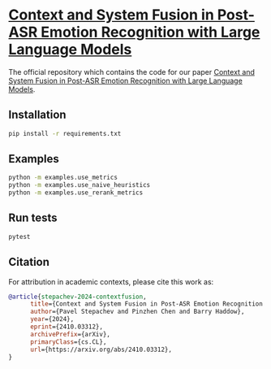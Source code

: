 # [Context and System Fusion in Post-ASR Emotion Recognition with Large Language Models](https://arxiv.org/abs/2410.03312)

The official repository which contains the code for our paper [Context and System Fusion in Post-ASR Emotion Recognition with Large Language Models](https://arxiv.org/abs/2410.03312).

## Installation
```bash
pip install -r requirements.txt
```

## Examples
```bash
python -m examples.use_metrics
python -m examples.use_naive_heuristics
python -m examples.use_rerank_metrics
```

## Run tests
```bash
pytest
```

## Citation
For attribution in academic contexts, please cite this work as:

```bib
@article{stepachev-2024-contextfusion,
      title={Context and System Fusion in Post-ASR Emotion Recognition with Large Language Models}, 
      author={Pavel Stepachev and Pinzhen Chen and Barry Haddow},
      year={2024},
      eprint={2410.03312},
      archivePrefix={arXiv},
      primaryClass={cs.CL},
      url={https://arxiv.org/abs/2410.03312}, 
}
```